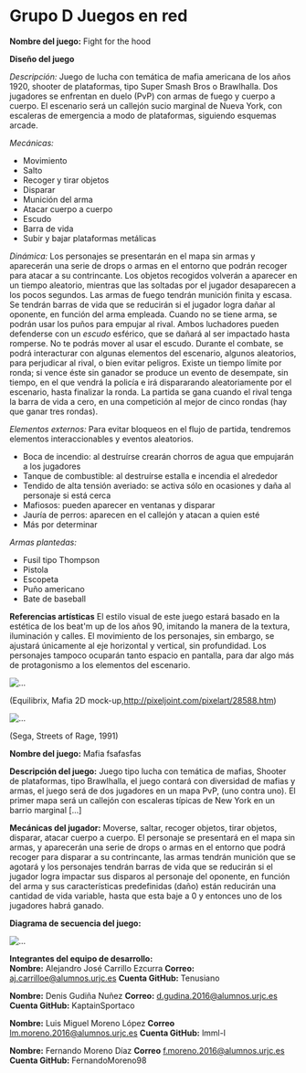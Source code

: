 # Grupo D Juegos en red 


**Nombre del juego:** Fight for the hood

**Diseño del juego**

*Descripción:* Juego de lucha con temática de mafia americana de los años 1920, shooter de plataformas, tipo Super Smash Bros o Brawlhalla. Dos jugadores se enfrentan en duelo (PvP) con armas de fuego y cuerpo a cuerpo. El escenario será un callejón sucio marginal de Nueva York, con escaleras de emergencia a modo de plataformas, siguiendo esquemas arcade.

*Mecánicas:* 
- Movimiento
- Salto
- Recoger y tirar objetos
- Disparar
- Munición del arma
- Atacar cuerpo a cuerpo
- Escudo
- Barra de vida
- Subir y bajar plataformas metálicas

*Dinámica:* Los personajes se presentarán en el mapa sin armas y aparecerán una serie de drops o armas en el entorno que podrán recoger para atacar a su contrincante.
Los objetos recogidos volverán a aparecer en un tiempo aleatorio, mientras que las soltadas por el jugador desaparecen a los pocos segundos.
Las armas de fuego tendrán munición finita y escasa. Se tendrán barras de vida que se reducirán si el jugador logra dañar al oponente, en función del arma empleada. Cuando no se tiene arma, se podrán usar los puños para empujar al rival. 
Ambos luchadores pueden defenderse con un *escudo* esférico, que se dañará al ser impactado hasta romperse. No te podrás mover al usar el escudo.
Durante el combate, se podrá interacturar con algunas elementos del escenario, algunos aleatorios, para perjudicar al rival, o bien evitar peligros.
Existe un tiempo límite por ronda; si vence éste sin ganador se produce un evento de desempate, sin tiempo, en el que vendrá la policía e irá dispararando aleatoriamente por el escenario, hasta finalizar la ronda.
La partida se gana cuando el rival tenga la barra de vida a cero, en una competición al mejor de cinco rondas (hay que ganar tres rondas).

*Elementos externos:*
Para evitar bloqueos en el flujo de partida, tendremos elementos interaccionables y eventos aleatorios.

- Boca de incendio: al destruírse crearán chorros de agua que empujarán a los jugadores
- Tanque de combustible: al destruírse estalla e incendia el alrededor
- Tendido de alta tensión averiado: se activa sólo en ocasiones y daña al personaje si está cerca
- Mafiosos: pueden aparecer en ventanas y disparar
- Jauría de perros: aparecen en el callejón y atacan a quien esté
- Más por determinar

*Armas plantedas:*
- Fusil tipo Thompson
- Pistola
- Escopeta
- Puño americano
- Bate de baseball

**Referencias artísticas**
El estilo visual de este juego estará basado en la estética de los beat'm up de los años 90, imitando la manera de la textura, iluminación y calles. El movimiento de los personajes, sin embargo, se ajustará únicamente al eje horizontal y vertical, sin profundidad. Los personajes tampoco ocuparán tanto espacio en pantalla, para dar algo más de protagonismo a los elementos del escenario.

![...](http://pixeljoint.com/files/icons/full/mafia2d_mockup_final.png)

(Equilibrix, Mafia 2D mock-up,http://pixeljoint.com/pixelart/28588.htm)


![...](https://img.maximummedia.ie/joe_ie/eyJkYXRhIjoie1widXJsXCI6XCJodHRwOlxcXC9cXFwvbWVkaWEtam9lLm1heGltdW1tZWRpYS5pZS5zMy5hbWF6b25hd3MuY29tXFxcL3dwLWNvbnRlbnRcXFwvdXBsb2Fkc1xcXC8yMDE4XFxcLzAyXFxcLzAzMTYzNDQ3XFxcL3NvcjIuanBnXCIsXCJ3aWR0aFwiOjc2NyxcImhlaWdodFwiOjQzMSxcImRlZmF1bHRcIjpcImh0dHBzOlxcXC9cXFwvd3d3LmpvZS5pZVxcXC9hc3NldHNcXFwvaW1hZ2VzXFxcL2pvZVxcXC9uby1pbWFnZS5wbmc_dj01XCJ9IiwiaGFzaCI6IjAyYmUwYzFhZjJmZTJkYTAyYjMzNTliZmMyZThjNWRkNDY3OWQ4N2YifQ==/sor2.jpg)

(Sega, Streets of Rage, 1991)


**Nombre del juego:** Mafia fsafasfas

**Descripción del juego:** Juego tipo lucha con temática de mafias, Shooter de plataformas, tipo Brawlhalla, el juego contará con diversidad de mafias y armas, el juego será de dos jugadores en un mapa PvP, (uno contra uno).   El primer mapa será un callejón con escaleras típicas de New York en un barrio marginal [...]

**Mecánicas del jugador:**  Moverse, saltar, recoger objetos, tirar objetos, disparar, atacar cuerpo a cuerpo.
El personaje se presentará en el mapa sin armas, y aparecerán una serie de drops o armas en el entorno que podrá recoger para disparar a su contrincante, las armas tendrán munición que se agotará y los personajes tendrán barras de vida que se reducirán si el jugador logra impactar sus disparos al personaje del oponente, en función del arma y sus características predefinidas (daño) están reducirán una cantidad de vida variable, hasta que esta baje a 0 y entonces uno de los jugadores habrá ganado.

**Diagrama de secuencia del juego:**

![...](https://image.ibb.co/ePtZ9U/Diagrama_de_secuencia_b_sico.png)


**Integrantes del equipo de desarrollo:**  
**Nombre:** Alejandro José Carrillo Ezcurra  **Correo:**  aj.carrilloe@alumnos.urjc.es   **Cuenta GitHub:** Tenusiano

**Nombre:** Denis Gudiña Nuñez  **Correo:**  d.gudina.2016@alumnos.urjc.es   **Cuenta GitHub:**  KaptainSportaco

**Nombre:** Luis Miguel Moreno López **Correo** lm.moreno.2016@alumnos.urjc.es **Cuenta GitHub:** lmml-l

**Nombre:** Fernando Moreno Díaz **Correo** f.moreno.2016@alumnos.urjc.es **Cuenta GitHub:** FernandoMoreno98


